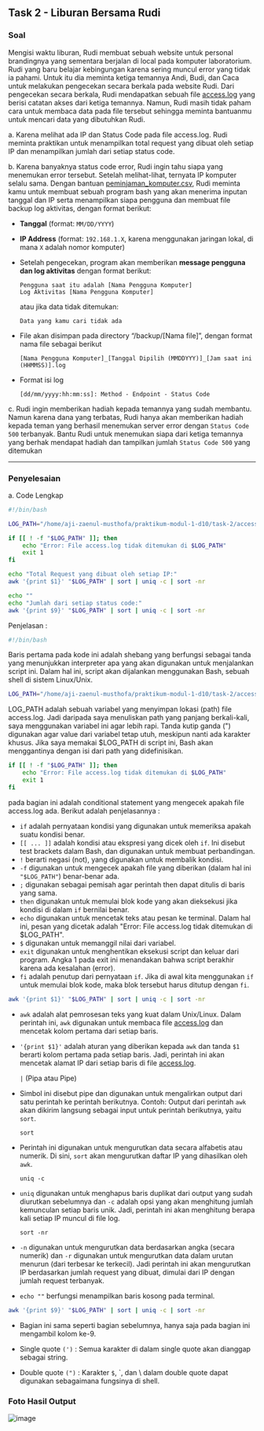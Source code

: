 ## Task 2 - Liburan Bersama Rudi

### Soal
Mengisi waktu liburan, Rudi membuat sebuah website untuk personal brandingnya yang sementara berjalan di local pada komputer laboratorium. Rudi yang baru belajar kebingungan karena sering muncul error yang tidak ia pahami. Untuk itu dia meminta ketiga temannya Andi, Budi, dan Caca untuk melakukan pengecekan secara berkala pada website Rudi. Dari pengecekan secara berkala, Rudi mendapatkan sebuah file [access.log](https://drive.google.com/file/d/1yf4lWB4lUgq4uxKP8Pr8pqcAWytc3eR4/view?usp=sharing) yang berisi catatan akses dari ketiga temannya. Namun, Rudi masih tidak paham cara untuk membaca data pada file tersebut sehingga meminta bantuanmu untuk mencari data yang dibutuhkan Rudi.

a. Karena melihat ada IP dan Status Code pada file access.log. Rudi meminta praktikan untuk menampilkan total request yang dibuat oleh setiap IP dan menampilkan jumlah dari setiap status code.

b. Karena banyaknya status code error, Rudi ingin tahu siapa yang menemukan error tersebut. Setelah melihat-lihat, ternyata IP komputer selalu sama. Dengan bantuan [peminjaman_komputer.csv](https://drive.google.com/file/d/1-aN4Ca0M3IQdp6xh3PiS_rLQeLVT1IWt/view?usp=drive_link), Rudi meminta kamu untuk membuat sebuah program bash yang akan menerima inputan tanggal dan IP serta menampilkan siapa pengguna dan membuat file backup log aktivitas, dengan format berikut:

- **Tanggal** (format: `MM/DD/YYYY`)

- **IP Address** (format: `192.168.1.X`, karena menggunakan jaringan lokal, di mana `X` adalah nomor komputer)

- Setelah pengecekan, program akan memberikan **message pengguna dan log aktivitas** dengan format berikut:

  ```
  Pengguna saat itu adalah [Nama Pengguna Komputer]
  Log Aktivitas [Nama Pengguna Komputer]
  ```

  atau jika data tidak ditemukan:

  ```
  Data yang kamu cari tidak ada
  ```

- File akan disimpan pada directory “/backup/[Nama file]”, dengan format nama file sebagai berikut

  ```
  [Nama Pengguna Komputer]_[Tanggal Dipilih (MMDDYYY)]_[Jam saat ini (HHMMSS)].log
  ```

- Format isi log

  ```
  [dd/mm/yyyy:hh:mm:ss]: Method - Endpoint - Status Code
  ```

c. Rudi ingin memberikan hadiah kepada temannya yang sudah membantu. Namun karena dana yang terbatas, Rudi hanya akan memberikan hadiah kepada teman yang berhasil menemukan server error dengan `Status Code 500` terbanyak. Bantu Rudi untuk menemukan siapa dari ketiga temannya yang berhak mendapat hadiah dan tampilkan jumlah `Status Code 500` yang ditemukan

---

### Penyelesaian

a. Code Lengkap

```bash
#!/bin/bash

LOG_PATH="/home/aji-zaenul-musthofa/praktikum-modul-1-d10/task-2/access.log"

if [[ ! -f "$LOG_PATH" ]]; then
    echo "Error: File access.log tidak ditemukan di $LOG_PATH"
    exit 1
fi

echo "Total Request yang dibuat oleh setiap IP:"
awk '{print $1}' "$LOG_PATH" | sort | uniq -c | sort -nr

echo ""
echo "Jumlah dari setiap status code:"
awk '{print $9}' "$LOG_PATH" | sort | uniq -c | sort -nr
```
Penjelasan :
```bash
#!/bin/bash
```
Baris pertama pada kode ini adalah shebang yang berfungsi sebagai tanda yang menunjukkan interpreter apa yang akan digunakan untuk menjalankan script ini. Dalam hal ini, script akan dijalankan menggunakan Bash, sebuah shell di sistem Linux/Unix.

```bash
LOG_PATH="/home/aji-zaenul-musthofa/praktikum-modul-1-d10/task-2/access.log"
```
LOG_PATH adalah sebuah variabel yang menyimpan lokasi (path) file access.log. Jadi daripada saya menuliskan path yang panjang berkali-kali, saya menggunakan variabel ini agar lebih rapi.
Tanda kutip ganda (") digunakan agar value dari variabel tetap utuh, meskipun nanti ada karakter khusus. Jika saya memakai $LOG_PATH di script ini, Bash akan menggantinya dengan isi dari path yang didefinisikan.

```bash
if [[ ! -f "$LOG_PATH" ]]; then
    echo "Error: File access.log tidak ditemukan di $LOG_PATH"
    exit 1
fi
```
pada bagian ini adalah conditional statement yang mengecek apakah file access.log ada. Berikut adalah penjelasannya :
- `if` adalah pernyataan kondisi yang digunakan untuk memeriksa apakah suatu kondisi benar.
- `[[ ... ]]` adalah kondisi atau ekspresi yang dicek oleh `if`.
Ini disebut test brackets dalam Bash, dan digunakan untuk membuat perbandingan.
- `!` berarti negasi (not), yang digunakan untuk membalik kondisi.
- `-f` digunakan untuk mengecek apakah file yang diberikan (dalam hal ini `"$LOG_PATH"`) benar-benar ada.
- `;` digunakan sebagai pemisah agar perintah then dapat ditulis di baris yang sama.
- `then` digunakan untuk memulai blok kode yang akan dieksekusi jika kondisi di dalam `if` bernilai benar.
- `echo` digunakan untuk mencetak teks atau pesan ke terminal. Dalam hal ini, pesan yang dicetak adalah "Error: File access.log tidak ditemukan di $LOG_PATH".
- `$` digunakan untuk memanggil nilai dari variabel.
- `exit` digunakan untuk menghentikan eksekusi script dan keluar dari program. Angka 1 pada exit ini menandakan bahwa script berakhir karena ada kesalahan (error).
- `fi` adalah penutup dari pernyataan `if`. Jika di awal kita menggunakan `if` untuk memulai blok kode, maka blok tersebut harus ditutup dengan `fi`.

```bash
awk '{print $1}' "$LOG_PATH" | sort | uniq -c | sort -nr
```
- `awk` adalah alat pemrosesan teks yang kuat dalam Unix/Linux.
Dalam perintah ini, `awk` digunakan untuk membaca file [access.log](https://drive.google.com/file/d/1yf4lWB4lUgq4uxKP8Pr8pqcAWytc3eR4/view?usp=sharing) dan mencetak kolom pertama dari setiap baris.
- `'{print $1}'` adalah aturan yang diberikan kepada `awk` dan tanda `$1` berarti kolom pertama pada setiap baris. Jadi, perintah ini akan mencetak alamat IP dari setiap baris di file [access.log](https://drive.google.com/file/d/1yf4lWB4lUgq4uxKP8Pr8pqcAWytc3eR4/view?usp=sharing).

  `|` (Pipa atau Pipe)
- Simbol ini disebut pipe dan digunakan untuk mengalirkan output dari satu perintah ke perintah berikutnya.
  Contoh: Output dari perintah `awk` akan dikirim langsung sebagai input untuk perintah berikutnya, yaitu `sort`.

  `sort`
- Perintah ini digunakan untuk mengurutkan data secara alfabetis atau numerik. Di sini, `sort` akan mengurutkan daftar IP yang dihasilkan oleh `awk`.

  `uniq -c`
- `uniq` digunakan untuk menghapus baris duplikat dari output yang sudah diurutkan sebelumnya dan `-c` adalah opsi yang akan menghitung jumlah kemunculan setiap baris unik. Jadi, perintah ini akan menghitung berapa kali setiap IP muncul di file log.

  `sort -nr`
- `-n` digunakan untuk mengurutkan data berdasarkan angka (secara numerik) dan `-r` digunakan untuk mengurutkan data dalam urutan menurun (dari terbesar ke terkecil). Jadi perintah ini akan mengurutkan IP berdasarkan jumlah request yang dibuat, dimulai dari IP dengan jumlah request terbanyak.

- `echo ""` berfungsi menampilkan baris kosong pada terminal.
```bash
awk '{print $9}' "$LOG_PATH" | sort | uniq -c | sort -nr
```
- Bagian ini sama seperti bagian sebelumnya, hanya saja pada bagian ini mengambil kolom ke-9.

- Single quote `(')` : Semua karakter di dalam single quote akan dianggap sebagai string.
- Double quote `(")`	: Karakter `$`, `, dan \ dalam double quote dapat digunakan sebagaimana fungsinya di shell.
### Foto Hasil Output
![image](https://github.com/user-attachments/assets/dba11e8a-7dad-4694-99d0-075a63ffca73)
